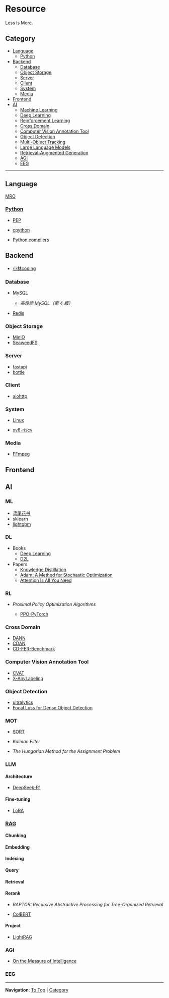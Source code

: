 # Resource

Less is More.

## Category

- [Language](#language)
  - [Python](#python)
- [Backend](#backend)
  - [Database](#database)
  - [Object Storage](#object-storage)
  - [Server](#server)
  - [Client](#client)
  - [System](#system)
  - [Media](#media)
- [Frontend](#frontend)
- [AI](#ai)
  - [Machine Learning](#ml)
  - [Deep Learning](#dl)
  - [Reinforcement Learning](#rl)
  - [Cross Domain](#cross-domain)
  - [Computer Vision Annotation Tool](#computer-vision-annotation-tool)
  - [Object Detection](#object-detection)
  - [Multi-Object Tracking](#mot)
  - [Large Language Models](#llm)
  - [Retrieval-Augmented Generation](#rag)
  - [AGI](#agi)
  - [EEG](#eeg)

---

## Language

[MRO](https://opendylan.org/_static/c3-linearization.pdf)

### [Python](https://docs.python.org/3/)

- [PEP](https://peps.python.org/)

- [cpython](https://github.com/python/cpython)

- [Python compilers](https://github.com/cython/cython?tab=readme-ov-file#differences-to-other-python-compilers)

## Backend

- [小林coding](https://xiaolincoding.com/)

### Database

- [MySQL](https://dev.mysql.com/doc/refman/8.4/en/)

  - _高性能 MySQL（第 4 版）_

- [Redis](https://redis.io/docs/latest/develop/)

### Object Storage

- [MinIO](https://docs.min.io/enterprise/aistor-object-store/)
- [SeaweedFS](https://github.com/seaweedfs)

### Server

- [fastapi](https://fastapi.tiangolo.com/)
- [bottle](https://gitlab.com/bottle/bottle)

### Client

- [aiohttp](https://docs.aiohttp.org/（en/stable/)

### System

- [Linux](https://www.kernel.org/doc/html/latest/)

- [xv6-riscv](https://github.com/mit-pdos/xv6-riscv)

### Media

- [FFmpeg](https://ffmpeg.org/documentation.html)

## Frontend

## AI

### ML

- [鸢尾花书](https://github.com/Visualize-ML)
- [sklearn](https://scikit-learn.org/stable/user_guide.html)
- [lightgbm](https://github.com/microsoft/LightGBM)

### DL

- Books
  - [Deep Learning](https://github.com/exacity/deeplearningbook-chinese)
  - [D2L](https://zh.d2l.ai/)
- Papers
  - [Knowledge Distillation](https://arxiv.org/abs/1503.02531)
  - [Adam: A Method for Stochastic Optimization](https://arxiv.org/abs/1412.6980)
  - [Attention Is All You Need](https://arxiv.org/abs/1706.03762)

### RL

- _Proximal Policy Optimization Algorithms_

  - [PPO-PyTorch](https://github.com/nikhilbarhate99/PPO-PyTorch)

### Cross Domain

- [DANN](https://arxiv.org/pdf/1505.07818)
- [CDAN](https://github.com/thuml/CDAN)
- [CD-FER-Benchmark](https://github.com/HCPLab-SYSU/CD-FER-Benchmark.git)

### Computer Vision Annotation Tool

- [CVAT](https://github.com/cvat-ai/cvat)
- [X-AnyLabeling](https://github.com/CVHub520/X-AnyLabeling)

### Object Detection

- [ultralytics](https://docs.ultralytics.com/zh/)
- [Focal Loss for Dense Object Detection](https://arxiv.org/abs/1708.02002)

### MOT

- [SORT](https://github.com/abewley/sort)

- _Kalman Filter_

- _The Hungarian Method for the Assignment Problem_

### LLM

#### Architecture

- [DeepSeek-R1](https://arxiv.org/pdf/2501.12948)

#### Fine-tuning

- [LoRA](https://arxiv.org/abs/2106.09685)

### [RAG](https://arxiv.org/abs/2005.11401)

#### Chunking

#### Embedding

#### Indexing

#### Query

#### Retrieval

#### Rerank

- _RAPTOR: Recursive Abstractive Processing for Tree-Organized Retrieval_

- [ColBERT](https://github.com/stanford-futuredata/ColBERT)

#### Project

- [LightRAG](https://github.com/HKUDS/LightRAG)

### AGI

- [On the Measure of Intelligence](https://arxiv.org/abs/1911.01547v2)

### EEG

---

**Navigation**: [To Top](#resource) | [Category](#category)
